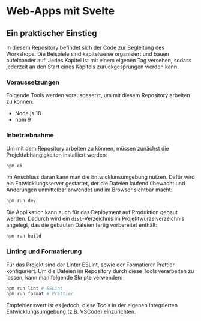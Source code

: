 # Web-Apps mit Svelte
## Ein praktischer Einstieg

In diesem Repository befindet sich der Code zur Begleitung des Workshops. Die Beispiele sind kapitelweise organisiert und bauen aufeinander auf. Jedes Kapitel ist mit einem eigenen Tag versehen, sodass jederzeit an den Start eines Kapitels zurückgesprungen werden kann.

### Voraussetzungen

Folgende Tools werden vorausgesetzt, um mit diesem Repository arbeiten zu können:
* Node.js 18
* npm 9

### Inbetriebnahme
Um mit dem Repository arbeiten zu können, müssen zunächst die Projektabhängigkeiten installiert werden:
```bash
npm ci
```

Im Anschluss daran kann man die Entwicklunsumgebung nutzen. Dafür wird ein Entwicklungsserver gestartet, der die Dateien laufend übewacht und Änderungen unmittelbar anwendet und im Browser sichtbar macht:
```bash
npm run dev
```

Die Applikation kann auch für das Deployment auf Produktion gebaut werden. Dadurch wird ein `dist`-Verzeichnis im Projektwurzelverzeichnis angelegt, das die gebauten Dateien fertig vorbereitet enthält:

```bash
npm run build
```

### Linting und Formatierung

Für das Projekt sind der Linter ESLint, sowie der Formatierer Prettier konfiguriert. Um die Dateien im Repository durch diese Tools verarbeiten zu lassen, kann man folgende Skripte verwenden:
```bash
npm run lint # ESLint
npm run format # Prettier
```

Empfehlenswert ist es jedoch, diese Tools in der eigenen Integrierten Entwicklungsumgebung (z.B. VSCode) einzurichten.
